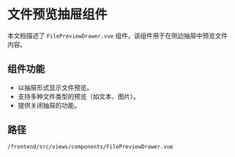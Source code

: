 # 文件预览抽屉组件

本文档描述了 `FilePreviewDrawer.vue` 组件，该组件用于在侧边抽屉中预览文件内容。

## 组件功能
*   以抽屉形式显示文件预览。
*   支持多种文件类型的预览（如文本、图片）。
*   提供关闭抽屉的功能。

## 路径
`/frontend/src/views/components/FilePreviewDrawer.vue`